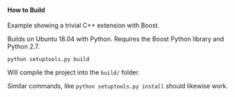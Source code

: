 #### How to Build

Example showing a trivial C++ extension with Boost.

Builds on Ubuntu 18.04 with Python. Requires the Boost Python library and Python 2.7.

`python setuptools.py build`

Will compile the project into the `build/` folder.

Similar commands, like `python setuptools.py install` should likewise work.